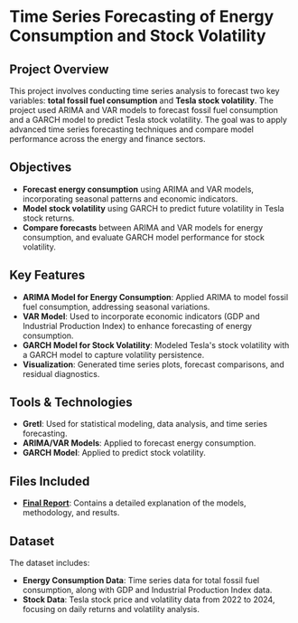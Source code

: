 # Time Series Forecasting of Energy Consumption and Stock Volatility

## Project Overview
This project involves conducting time series analysis to forecast two key variables: **total fossil fuel consumption** and **Tesla stock volatility**. The project used ARIMA and VAR models to forecast fossil fuel consumption and a GARCH model to predict Tesla stock volatility. The goal was to apply advanced time series forecasting techniques and compare model performance across the energy and finance sectors.

## Objectives
- **Forecast energy consumption** using ARIMA and VAR models, incorporating seasonal patterns and economic indicators.
- **Model stock volatility** using GARCH to predict future volatility in Tesla stock returns.
- **Compare forecasts** between ARIMA and VAR models for energy consumption, and evaluate GARCH model performance for stock volatility.

## Key Features
- **ARIMA Model for Energy Consumption**: Applied ARIMA to model fossil fuel consumption, addressing seasonal variations.
- **VAR Model**: Used to incorporate economic indicators (GDP and Industrial Production Index) to enhance forecasting of energy consumption.
- **GARCH Model for Stock Volatility**: Modeled Tesla's stock volatility with a GARCH model to capture volatility persistence.
- **Visualization**: Generated time series plots, forecast comparisons, and residual diagnostics.

## Tools & Technologies
- **Gretl**: Used for statistical modeling, data analysis, and time series forecasting.
- **ARIMA/VAR Models**: Applied to forecast energy consumption.
- **GARCH Model**: Applied to predict stock volatility.

## Files Included
- **[Final Report](./Time%20Series%20for%20Finance%20&%20Economics%20-%20Max%20Noorland%20&%20Sahitya%20Chaudhary.pdf)**: Contains a detailed explanation of the models, methodology, and results.

## Dataset
The dataset includes:
- **Energy Consumption Data**: Time series data for total fossil fuel consumption, along with GDP and Industrial Production Index data.
- **Stock Data**: Tesla stock price and volatility data from 2022 to 2024, focusing on daily returns and volatility analysis.
